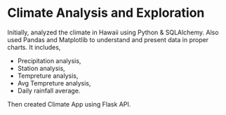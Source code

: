 # Climate Analysis and Exploration
Initially, analyzed the climate in Hawaii using Python & SQLAlchemy. Also used Pandas and Matplotlib to understand and present data in proper charts. 
It includes,
  - Precipitation analysis, 
  - Station analysis,
  - Tempreture analysis,
  - Avg Tempreture analysis,
  - Daily rainfall average. 
  
  Then created Climate App using Flask API. 
